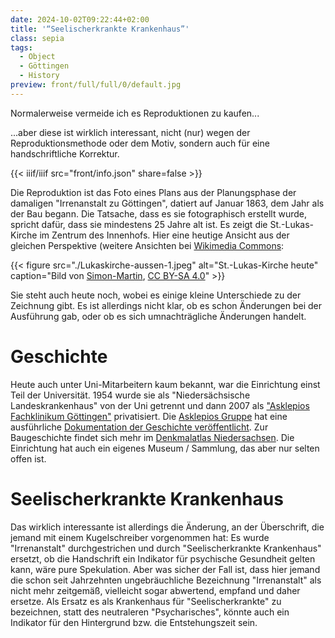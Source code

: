 ```yaml
---
date: 2024-10-02T09:22:44+02:00
title: '“Seelischerkrankte Krankenhaus”'
class: sepia
tags:
  - Object
  - Göttingen
  - History
preview: front/full/full/0/default.jpg
---
```


Normalerweise vermeide ich es Reproduktionen zu kaufen...

<!--more-->

...aber diese ist wirklich interessant, nicht (nur) wegen der Reproduktionsmethode oder dem Motiv, sondern auch für eine handschriftliche Korrektur.


{{< iiif/iiif src="front/info.json" share=false >}}

Die Reproduktion ist das Foto eines Plans aus der Planungsphase der damaligen "Irrenanstalt zu Göttingen", datiert auf Januar 1863, dem Jahr als der Bau begann. Die Tatsache, dass es sie fotographisch erstellt wurde, spricht dafür, dass sie mindestens 25 Jahre alt ist. Es zeigt die St.-Lukas-Kirche im Zentrum des Innenhofs. Hier eine heutige Ansicht aus der gleichen Perspektive (weitere Ansichten bei [Wikimedia Commons](https://commons.wikimedia.org/wiki/Category:Lukaskirche_(Asklepios_Fachklinikum_G%C3%B6ttingen)):

{{< figure src="./Lukaskirche-aussen-1.jpeg" alt="St.-Lukas-Kirche heute" caption="Bild von [Simon-Martin](https://commons.wikimedia.org/wiki/File:Lukaskirche-aussen-1.JPG), [CC BY-SA 4.0](https://creativecommons.org/licenses/by-sa/4.0)" >}}

Sie steht auch heute noch, wobei es einige kleine Unterschiede zu der Zeichnung gibt. Es ist allerdings nicht klar, ob es schon Änderungen bei der Ausführung gab, oder ob es sich umnachträgliche Änderungen handelt.

# Geschichte

Heute auch unter Uni-Mitarbeitern kaum bekannt, war die Einrichtung einst Teil der Universität. 1954 wurde sie als "Niedersächsische Landeskrankenhaus" von der Uni getrennt und dann 2007 als ["Asklepios Fachklinikum Göttingen"](https://de.wikipedia.org/wiki/Asklepios_Fachklinikum_G%C3%B6ttingen) privatisiert. Die [Asklepios Gruppe](https://www.asklepios.com/) hat eine ausführliche [Dokumentation der Geschichte veröffentlicht](https://www.asklepios.com/goettingen/unternehmen/klinik-und-kontakt/geschichte/). Zur Baugeschichte findet sich mehr im [Denkmalatlas Niedersachsen](https://denkmalatlas.niedersachsen.de/viewer/metadata/35875465/7/-/). Die Einrichtung hat auch ein eigenes Museum / Sammlung, das aber nur selten offen ist.

# Seelischerkrankte Krankenhaus

Das wirklich interessante ist allerdings die Änderung, an der Überschrift, die jemand mit einem Kugelschreiber vorgenommen hat:
Es wurde "Irrenanstalt" durchgestrichen und durch "Seelischerkrankte Krankenhaus" ersetzt, ob die Handschrift ein Indikator für psychische Gesundheit gelten kann, wäre pure Spekulation.
Aber was sicher der Fall ist, dass hier jemand die schon seit Jahrzehnten ungebräuchliche Bezeichnung "Irrenanstalt" als nicht mehr zeitgemäß, vielleicht sogar abwertend, empfand und daher ersetze. Als Ersatz es als Krankenhaus für "Seelischerkrankte" zu bezeichnen, statt des neutraleren "Psycharisches", könnte auch ein Indikator für den Hintergrund bzw. die Entstehungszeit sein.
